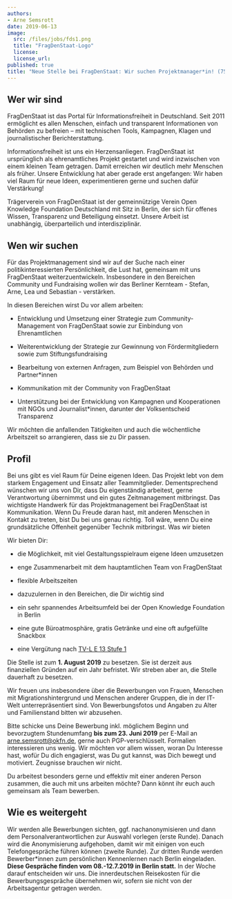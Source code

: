```yaml
---
authors: 
- Arne Semsrott
date: 2019-06-13
image:
  src: /files/jobs/fds1.png
  title: "FragDenStaat-Logo"
  license:
  license_url: 
published: true
title: "Neue Stelle bei FragDenStaat: Wir suchen Projektmanager*in! (75-100%, ab August 2019)" 
---
```


## Wer wir sind

FragDenStaat ist das Portal für Informationsfreiheit in Deutschland. Seit 2011 ermöglicht es allen Menschen, einfach und transparent Informationen von Behörden zu befreien – mit technischen Tools, Kampagnen, Klagen und journalistischer Berichterstattung.

Informationsfreiheit ist uns ein Herzensanliegen. FragDenStaat ist ursprünglich als ehrenamtliches Projekt gestartet und wird inzwischen von einem kleinen Team getragen. Damit erreichen wir deutlich mehr Menschen als früher. Unsere Entwicklung hat aber gerade erst angefangen: Wir haben viel Raum für neue Ideen, experimentieren gerne und suchen dafür Verstärkung!

Trägerverein von FragDenStaat ist der gemeinnützige Verein Open Knowledge Foundation Deutschland mit Sitz in Berlin, der sich für offenes Wissen, Transparenz und Beteiligung einsetzt. Unsere Arbeit ist unabhängig, überparteilich und interdisziplinär.

## Wen wir suchen

Für das Projektmanagement sind wir auf der Suche nach einer politikinteressierten Persönlichkeit, die Lust hat, gemeinsam mit uns FragDenStaat weiterzuentwickeln. Insbesondere in den Bereichen Community und Fundraising wollen wir das Berliner Kernteam - Stefan, Arne, Lea und Sebastian - verstärken.

In diesen Bereichen wirst Du vor allem arbeiten:

- Entwicklung und Umsetzung einer Strategie zum Community-Management von FragDenStaat sowie zur Einbindung von Ehrenamtlichen

- Weiterentwicklung der Strategie zur Gewinnung von Fördermitgliedern sowie zum Stiftungsfundraising

- Bearbeitung von externen Anfragen, zum Beispiel von Behörden und Partner*innen

- Kommunikation mit der Community von FragDenStaat

- Unterstützung bei der Entwicklung von Kampagnen und Kooperationen mit NGOs und Journalist*innen, darunter der Volksentscheid Transparenz

Wir möchten die anfallenden Tätigkeiten und auch die wöchentliche Arbeitszeit so arrangieren, dass sie zu Dir passen.

## Profil

Bei uns gibt es viel Raum für Deine eigenen Ideen. Das Projekt lebt von dem starkem Engagement und Einsatz aller Teammitglieder. Dementsprechend wünschen wir uns von Dir, dass Du eigenständig arbeitest, gerne Verantwortung übernimmst und ein gutes Zeitmanagement mitbringst. Das wichtigste Handwerk für das Projektmanagement bei FragDenStaat ist Kommunikation. Wenn Du Freude daran hast, mit anderen Menschen in Kontakt zu treten, bist Du bei uns genau richtig. Toll wäre, wenn Du eine grundsätzliche Offenheit gegenüber Technik mitbringst.
Was wir bieten

Wir bieten Dir:

- die Möglichkeit, mit viel Gestaltungsspielraum eigene Ideen umzusetzen

- enge Zusammenarbeit mit dem hauptamtlichen Team von FragDenStaat

- flexible Arbeitszeiten

- dazuzulernen in den Bereichen, die Dir wichtig sind

- ein sehr spannendes Arbeitsumfeld bei der Open Knowledge Foundation in Berlin

- eine gute Büroatmosphäre, gratis Getränke und eine oft aufgefüllte Snackbox

- eine Vergütung nach [TV-L E 13 Stufe 1](https://oeffentlicher-dienst.info/tv-l/allg/)

Die Stelle ist zum **1. August 2019** zu besetzen. Sie ist derzeit aus finanziellen Gründen auf ein Jahr befristet. Wir streben aber an, die Stelle dauerhaft zu besetzen.

Wir freuen uns insbesondere über die Bewerbungen von Frauen, Menschen mit Migrationshintergrund und Menschen anderer Gruppen, die in der IT-Welt unterrepräsentiert sind. Von Bewerbungsfotos und Angaben zu Alter und Familienstand bitten wir abzusehen.

Bitte schicke uns Deine Bewerbung inkl. möglichem Beginn und bevorzugtem Stundenumfang **bis zum 23. Juni 2019** per E-Mail an arne.semsrott@okfn.de, gerne auch PGP-verschlüsselt. Formalien interessieren uns wenig. Wir möchten vor allem wissen, woran Du Interesse hast, wofür Du dich engagierst, was Du gut kannst, was Dich bewegt und motiviert. Zeugnisse brauchen wir nicht.

Du arbeitest besonders gerne und effektiv mit einer anderen Person zusammen, die auch mit uns arbeiten möchte? Dann könnt ihr euch auch gemeinsam als Team bewerben.

## Wie es weitergeht

Wir werden alle Bewerbungen sichten, ggf. nachanonymisieren und dann dem Personalverantwortlichen zur Auswahl vorlegen (erste Runde). Danach wird die Anonymisierung aufgehoben, damit wir mit einigen von euch Telefongespräche führen können (zweite Runde). Zur dritten Runde werden Bewerber*innen zum persönlichen Kennenlernen nach Berlin eingeladen. **Diese Gespräche finden vom 08.-12.7.2019 in Berlin statt.** In der Woche darauf entscheiden wir uns. Die innerdeutschen Reisekosten für die Bewerbungsgespräche übernehmen wir, sofern sie nicht von der Arbeitsagentur getragen werden.
